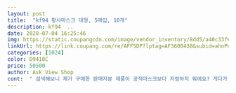 ```yaml
---
layout: post 
title:  "kf94 황사마스크 대형, 5매입, 10개" 
description: kf94  ..
date: 2020-07-04 16:25:46 
img: https://static.coupangcdn.com/image/vendor_inventory/8dd5/a40c33f6cee7e0953cb1d32e2d9601db268e6d10d5e8bf2fea6056cb3a7f.jpg 
linkUrl: https://link.coupang.com/re/AFFSDP?lptag=AF3600438&subid=ahnPublicAsk&pageKey=1407437894&itemId=2560935696&vendorItemId=70553411267&traceid=V0-113-947e73e72bd5df60 
categories: [1024] 
color: D9418C 
price: 50500 
author: Ask View Shop 
cont:  " 검색해보니 제가 구매한 판매자분 제품이 공적마스크보다 저렴하지 뭐에요? 게다가 무료배송!!! <br/>구입가64,950원<br/>첫 구매 했어요<br/>1,299원이라 구매했어요.<br/><br/>4인가족 기준 매주 1인당 3매씩 구매시<br/>50개 더 구매할까 생각중이에요^^<br/>6월12일 주문하고 18일에 받아서<br/>kf94 가벼운걸 원하시면 적극 추천합니다.<br/><br/><br/>가격이 조금만더 내려가면 좋을텐데 하루에 2장씩<br/>간혹가다 마스크 미착용 하신분들  챙겨 드려야하고 (실랑이 하면 서로 힘드니깐 ) 마스크 착용 안하시는분들 생각보다 많다고 하네요.<br/><br/>개당 단가가 공적보다 저렴해도 배송비 붙으면 공적보다 비싸잖아요?<br/>공적마스크 금액보다 더 이득이니까 괜찮은것 같아요^^<br/>그래도 계산해보니 아직까지  장당 1300원대라는거!!!<br/>그런데 마스크는 가격과 무엇보다 품질 때문에 진짜 많이 찾아보게 되더라고요.<br/><br/>그런데 어쩌겠어요??? 코로나 이후의 시대는 예전의 상태로 돌아가기 힘들 수도 있겠다는 생각과 어쩌면 이젠 마스크가 재난물품이지만 생필품이 되버린 것 같은 생각이 들어요... <br/>그래서 계속 구매해야 될 품목이라고 생각이 드는데요... <br/> 그래도 금액이 금액인지라... <br/><br/>그런데 언니가 1주일마다 꼬박꼬박 정해진 공적마스크를 꾸준히 주문하더라고요.<br/><br/>그런데 여긴 무료배송이라 이렇게 50개 단위로 구매할 경우<br/>그렇게 몇개씩 사둔게 있는데 앞으로 어찌될지 몰라서 걱정된다고 매주마다 살 생각이 있다고 하길래 쿠팡에서 마스크 검색을 했어요.<br/><br/>그중 가격이 저렴한 마스크가 있어서 계산을 해보니<br/>냄새도 없고, 한장에 ₩1300원, 배송은 하루 늦었고<br/>대형 사이즈로 성인이 사용하기 편하고<br/>두꺼운건 부담스럽고 가벼운걸 원했는데 좋아요<br/>마스크에서 제일 중요하게 생각하는 부분 냄새 없어서 좋아요^^<br/>보통 저도 후기를 쓰지만 먹는거나 생필품 거의 같은걸 주문해서 후기를 솔직히 잘 보진 않아요^^;;<br/>보통의 마스크와 같은 재질 촉감 그리고 냄새도 무난했어요.<br/><br/>비록 개별 포장은 아니지만 지퍼백도 비닐 한 번 쓰고 버리는 것보다 보관용 봉투로 유용할 거 같아서 선택했어요.<br/><br/>사용하는 신랑이라 가격인하 기대해 봅니다.<br/><br/>사이즈 적당하구요^^<br/>살짝 걱정했는데 다행히 마스크 깨끗하게 잘 받았습니다<br/>상품평 읽을때 보면 해당 구매 제품명 구매자별로 제목이 조금씩 다를거에요... <br/>고거 클릭해보면 암^^<br/>수급해오면서 가격이 들쑥날쑥 할 수도 있겠다 생각이 들어요.<br/><br/>숫자도 정확하고 한봉지 뜯어서 확인하니 깔끔하게<br/>신랑이 개인택시를해서 마스크가 많이 필요합니다<br/>암튼 50장인데 개당 1300원이 채 안되는 금액으로 무배로 구입했어요!! 약국에서 한달동안 매주 구입하는 금액보다 저렴해여!!!<br/>약국에서 공적마스크 개당 1,500원씩 현금으로 사는데<br/>얇고 부드러워요.<br/><br/>오늘 1개 꺼내서 착용 했어요.<br/><br/>오늘 배송받고 상품평 쓰려고 보니 가격이 조금 올랐는데요<br/>온라인에서도 잘 고르면 괜찮을거 같아서<br/>왔어요.<br/><br/>이 마스크도 후기는 대략 반반의 느낌에서 조금 가격쪽으로 좋은 느낌^^<br/>이 만큼이면 요즘 KF94 마스크로 훌륭한 거 같아요.<br/><br/>일단 50개를 개당 1300원정도로 저렴하게 살 수 있고<br/>재구매 의사 있어요.<br/><br/>재질은 살짝 빳빳한듯 짜임이 촘촘해서 보풀 잘 안날거 같아요.<br/><br/>저랑 아이는 대부분 집에 있어서 마스크를 거의 사용할 일이 없는데 남편도 회사에서 가끔 좀 주고요.<br/><br/>제가 받은 마스크는 유통기한이 2023년 6월 3일!<br/>제품의 상태를 보기위해 한팩을 개봉했고요<br/>좋은 가격에 마스크 구매 잘 해서 만족합니다<br/>줄 부분 잘 늘어나고 부드러워요.<br/><br/>즉 매점매석 한 것도 아니고 그때그때 공급받아서 판매하는것!<br/>즉 이번 6월초에 만들어진 따끈따끈한 마스크라는것!!<br/>지난주에 밤새 마스크를 계속 검색했는데<br/>코 부분의 면이 여유 있어서 커버력 괜찮아요.<br/><br/>코 지지대도 무난하고요.<br/><br/>쿠팡은 동일 제품 코드이면... <br/> 판매자가 달라도 (개별 판매자이건 로켓상품이건) 상품평은 다 같이 나오는거 아시죠???<br/>턱 부분 충분히 감싸주고<br/>포장은 검은비닐봉투에 담겨져 왔지만 다행히 제품은<br/>하루종일 착용 해야하는 신랑에게 찐입니다.<br/><br/>한달 48개 구매 72,000원 계산되더라구요.<br/>.<br/>한달에 마스크 값으로 7<br/> -8만원이라니... <br/><br/>한번에 50매 구매해서 좋아요.<br/><br/>한팩에 5개입<br/>" 
---
```

